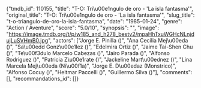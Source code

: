 {"tmdb_id": 110155, "title": "T-O: Tri\u00e1ngulo de oro - 'La isla fantasma'", "original_title": "T-O: Tri\u00e1ngulo de oro - 'La isla fantasma'", "slug_title": "t-o-triangulo-de-oro-la-isla-fantasma", "date": "1985-01-24", "genre": "Action / Aventure", "score": "5.0/10", "synopsis": "", "image": "https://image.tmdb.org/t/p/w185_and_h278_bestv2/mpaHhTxuWGHcNLnjdujLuSVHmB0.jpg", "actors": ["Jorge E. Pinilla ()", "Ana Cecilia Mej\u00eda ()", "Sa\u00edd Gonz\u00e1lez ()", "Edelmira Ortiz ()", "Jaime Tai-Shen Chu ()", "Te\u00f3dulo Marcelo Cabezas ()", "Jairo Parada ()", "Alfonso Rodriguez ()", "Patricia Z\u00e1rate ()", "Jackeline Mart\u00ednez ()", "Lina Marcela Mej\u00eda (Ni\u00f1a)", "Jorge E. D\u00edaz (Monstrico)", "Alfonso Cocuy ()", "Heitmar Paccelli ()", "Guillermo Silva ()"], "comments": [], "recommandations_id": []}